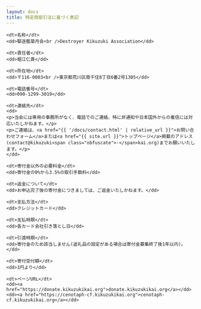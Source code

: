 ```yaml
---
layout: docs
title: 特定商取引法に基づく表記
---
```


<div class="about-dl">
  <dl>
    
    <dt>名称</dt>
    <dd>駆逐艦菊月会<br />Destroyer Kikuzuki Association</dd>
    
    <dt>責任者</dt>
    <dd>堀江仁貴</dd>
        
    <dt>所在地</dt>
    <dd>〒116-0003<br />東京都荒川区南千住8丁目6番2号1305</dd>
    
    <dt>電話番号</dt>
    <dd>090-1299-3019</dd>
    
    <dt>連絡先</dt>
    <dd>
    <p>当会には専用の事務所がなく、電話でのご連絡、特に非通知や日本国外からの着信には対応いたしかねます。</p>
    <p>ご連絡は、<a href="{{ '/docs/contact.html' | relative_url }}">お問い合わせフォーム</a>または<a href="{{ site.url }}">トップページ</a>掲載のアドレス(contact@kikuzuki<span class="obfuscate">-</span>kai.org)までお願いいたします。</p>
    </dd>
    
    <dt>寄付金以外の必要料金</dt>
    <dd>寄付金の0%から3.5%の取引手数料</dd>
    
    <dt>返金について</dt>
    <dd>お申込完了後の寄付金につきましては、ご返金いたしかねます。</dd>
    
    <dt>支払方法</dt>
    <dd>クレジットカード</dd>
    
    <dt>支払時期</dt>
    <dd>各カード会社引き落とし日</dd>
    
    <dt>引渡時期</dt>
    <dd>寄付金のため該当しません(返礼品の設定がある場合は寄付金募集終了後1年以内)。</dd>

    <dt>寄付受付額</dt>
    <dd>1円より</dd>

    <dt>ページURL</dt>
    <dd><a href="https://donate.kikuzukikai.org">donate.kikuzukikai.org</a></dd>
    <dd><a href="https://cenotaph-cf.kikuzukikai.org">cenotaph-cf.kikuzukikai.org</a></dd>

  </dl>
</div>
